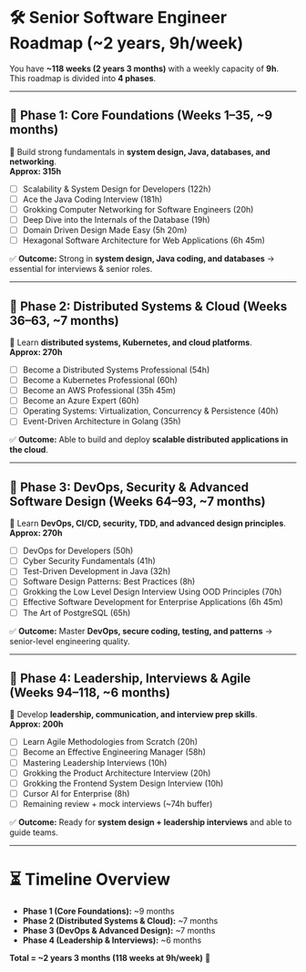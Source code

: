 # 🛠 Senior Software Engineer Roadmap (~2 years, 9h/week)

You have **~118 weeks (2 years 3 months)** with a weekly capacity of **9h**.  
This roadmap is divided into **4 phases**.

---

## 📍 Phase 1: Core Foundations (Weeks 1–35, ~9 months)
🔑 Build strong fundamentals in **system design, Java, databases, and networking**.  
**Approx: 315h**

- [ ] Scalability & System Design for Developers (122h)  
- [ ] Ace the Java Coding Interview (181h)  
- [ ] Grokking Computer Networking for Software Engineers (20h)  
- [ ] Deep Dive into the Internals of the Database (19h)  
- [ ] Domain Driven Design Made Easy (5h 20m)  
- [ ] Hexagonal Software Architecture for Web Applications (6h 45m)  

✅ **Outcome:** Strong in **system design, Java coding, and databases** → essential for interviews & senior roles.

---

## 📍 Phase 2: Distributed Systems & Cloud (Weeks 36–63, ~7 months)
🔑 Learn **distributed systems, Kubernetes, and cloud platforms**.  
**Approx: 270h**

- [ ] Become a Distributed Systems Professional (54h)  
- [ ] Become a Kubernetes Professional (60h)  
- [ ] Become an AWS Professional (35h 45m)  
- [ ] Become an Azure Expert (60h)  
- [ ] Operating Systems: Virtualization, Concurrency & Persistence (40h)  
- [ ] Event-Driven Architecture in Golang (35h)  

✅ **Outcome:** Able to build and deploy **scalable distributed applications in the cloud**.

---

## 📍 Phase 3: DevOps, Security & Advanced Software Design (Weeks 64–93, ~7 months)
🔑 Learn **DevOps, CI/CD, security, TDD, and advanced design principles**.  
**Approx: 270h**

- [ ] DevOps for Developers (50h)  
- [ ] Cyber Security Fundamentals (41h)  
- [ ] Test-Driven Development in Java (32h)  
- [ ] Software Design Patterns: Best Practices (8h)  
- [ ] Grokking the Low Level Design Interview Using OOD Principles (70h)  
- [ ] Effective Software Development for Enterprise Applications (6h 45m)  
- [ ] The Art of PostgreSQL (65h)  

✅ **Outcome:** Master **DevOps, secure coding, testing, and patterns** → senior-level engineering quality.

---

## 📍 Phase 4: Leadership, Interviews & Agile (Weeks 94–118, ~6 months)
🔑 Develop **leadership, communication, and interview prep skills**.  
**Approx: 200h**

- [ ] Learn Agile Methodologies from Scratch (20h)  
- [ ] Become an Effective Engineering Manager (58h)  
- [ ] Mastering Leadership Interviews (10h)  
- [ ] Grokking the Product Architecture Interview (20h)  
- [ ] Grokking the Frontend System Design Interview (10h)  
- [ ] Cursor AI for Enterprise (8h)  
- [ ] Remaining review + mock interviews (~74h buffer)  

✅ **Outcome:** Ready for **system design + leadership interviews** and able to guide teams.

---

# ⏳ Timeline Overview
- **Phase 1 (Core Foundations):** ~9 months  
- **Phase 2 (Distributed Systems & Cloud):** ~7 months  
- **Phase 3 (DevOps & Advanced Design):** ~7 months  
- **Phase 4 (Leadership & Interviews):** ~6 months  

**Total = ~2 years 3 months (118 weeks at 9h/week)** 🎯
